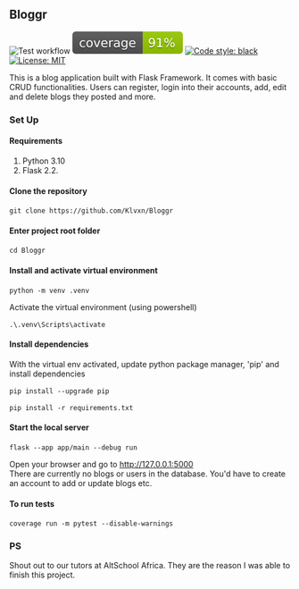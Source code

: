 ## Bloggr

![Test workflow](https://github.com/klvxn/Bloggr/actions/workflows/workflow.yml/badge.svg)
![Coverage ](/coverage.svg)
[![Code style: black](https://img.shields.io/badge/code%20style-black-000000.svg)](https://github.com/psf/black)
[![License: MIT](https://img.shields.io/badge/License-MIT-yellow.svg)](https://opensource.org/licenses/MIT)

This is a blog application built with Flask Framework.
It comes with basic CRUD functionalities.
Users can register, login into their accounts, add, edit and delete blogs they posted and more.

### Set Up
#### Requirements
1. Python 3.10
2. Flask 2.2.

#### Clone the repository
```
git clone https://github.com/Klvxn/Bloggr
```

#### Enter project root folder
```
cd Bloggr
```
#### Install and activate virtual environment
```
python -m venv .venv
```
Activate the virtual environment (using powershell)
```
.\.venv\Scripts\activate
```

#### Install dependencies
With the virtual env activated, update python package manager, 'pip' and install dependencies
```
pip install --upgrade pip
```
```
pip install -r requirements.txt
```

#### Start the local server
```
flask --app app/main --debug run
```

Open your browser and go to http://127.0.0.1:5000 <br>
There are currently no blogs or users in the database. You'd have to create an account to add or update blogs etc.

#### To run tests
```
coverage run -m pytest --disable-warnings
```

### PS
Shout out to our tutors at AltSchool Africa. They are the reason I was able to finish this project.
